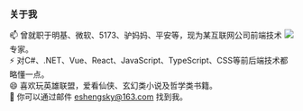### 关于我
<img align="right" src="https://github-readme-stats.vercel.app/api?username=eshengsky&show_icons=true&icon_color=0366d6&text_color=24292e&bg_color=ffffff&hide_title=true" />

📫 曾就职于明基、微软、5173、驴妈妈、平安等，现为某互联网公司前端技术专家。  
⚡ 对C#、.NET、Vue、React、JavaScript、TypeScript、CSS等前后端技术都略懂一点。  
😄 喜欢玩英雄联盟，爱看仙侠、玄幻类小说及哲学类书籍。  
💬 你可以通过邮件 eshengsky@163.com 找到我。

<!--
**eshengsky/eshengsky** is a ✨ _special_ ✨ repository because its `README.md` (this file) appears on your GitHub profile.

Here are some ideas to get you started:

- 🔭 I’m currently working on ...
- 🌱 I’m currently learning ...
- 👯 I’m looking to collaborate on ...
- 🤔 I’m looking for help with ...
- 💬 Ask me about ...
- 📫 How to reach me: ...
- 😄 Pronouns: ...
- ⚡ Fun fact: ...
-->
